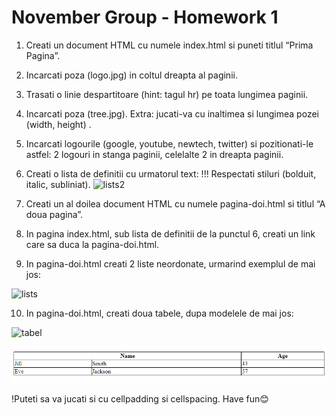 # November Group - Homework 1

1.	Creati un document HTML cu numele index.html si puneti titlul “Prima Pagina”.
2.	Incarcati poza (logo.jpg) in coltul dreapta al paginii.
3.	Trasati o linie despartitoare (hint: tagul hr) pe toata lungimea paginii.
4.	Incarcati poza (tree.jpg). Extra: jucati-va cu inaltimea si lungimea pozei (width, height) .
5.	Incarcati logourile (google, youtube, newtech, twitter) si pozitionati-le astfel: 2 logouri in stanga paginii, celelalte 2 in dreapta paginii. 
6.	Creati o lista de definitii cu urmatorul text: 
!!! Respectati stiluri (bolduit, italic, subliniat).
![lists2](https://user-images.githubusercontent.com/87221229/180209956-28de37ff-a924-4563-8c26-5a28382bce41.PNG)


7.	Creati un al doilea document HTML cu numele pagina-doi.html si titlul “A doua pagina”.
8.	In pagina index.html, sub lista de definitii de la punctul 6, creati un link care sa duca la pagina-doi.html.
9.	In pagina-doi.html creati 2 liste neordonate, urmarind exemplul de mai jos: 

![lists](https://user-images.githubusercontent.com/87221229/180209432-705a6b66-601d-4a63-955f-9e33ba63efa2.PNG)


10.	In pagina-doi.html, creati doua tabele, dupa modelele de mai jos:

![tabel](https://user-images.githubusercontent.com/87221229/180209562-e1f7d83d-bf73-4580-9706-1f99a7684f87.PNG)

![tabel](https://github.com/Newtech-Academy/September_Group/blob/Homework-1---Original/images/tabel2.PNG?raw=true)

!Puteti sa va jucati si cu cellpadding si cellspacing.
Have fun😊
